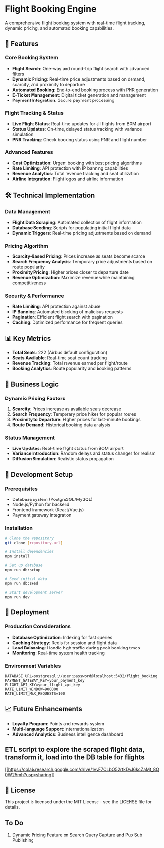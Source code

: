 # Flight Booking Engine

A comprehensive flight booking system with real-time flight tracking, dynamic pricing, and automated booking capabilities.

## 🚀 Features

### Core Booking System
- **Flight Search**: One-way and round-trip flight search with advanced filters
- **Dynamic Pricing**: Real-time price adjustments based on demand, scarcity, and proximity to departure
- **Automated Booking**: End-to-end booking process with PNR generation
- **E-Ticket Management**: Digital ticket generation and management
- **Payment Integration**: Secure payment processing

### Flight Tracking & Status
- **Live Flight Status**: Real-time updates for all flights from BOM airport
- **Status Updates**: On-time, delayed status tracking with variance simulation
- **PNR Tracking**: Check booking status using PNR and flight number

### Advanced Features
- **Cost Optimization**: Urgent booking with best pricing algorithms
- **Rate Limiting**: API protection with IP banning capabilities
- **Revenue Analytics**: Total revenue tracking and seat utilization
- **Airline Integration**: Flight logos and airline information

## 🛠️ Technical Implementation

### Data Management
- **Flight Data Scraping**: Automated collection of flight information
- **Database Seeding**: Scripts for populating initial flight data
- **Dynamic Triggers**: Real-time pricing adjustments based on demand

### Pricing Algorithm
- **Scarcity-Based Pricing**: Prices increase as seats become scarce
- **Search Frequency Analysis**: Temporary price adjustments based on route popularity
- **Proximity Pricing**: Higher prices closer to departure date
- **Revenue Optimization**: Maximize revenue while maintaining competitiveness

### Security & Performance
- **Rate Limiting**: API protection against abuse
- **IP Banning**: Automated blocking of malicious requests
- **Pagination**: Efficient flight search with pagination
- **Caching**: Optimized performance for frequent queries

## 📊 Key Metrics

- **Total Seats**: 222 (Airbus default configuration)
- **Seats Available**: Real-time seat count tracking
- **Revenue Tracking**: Total revenue earned per flight/route
- **Booking Analytics**: Route popularity and booking patterns

## 🎯 Business Logic

### Dynamic Pricing Factors
1. **Scarcity**: Prices increase as available seats decrease
2. **Search Frequency**: Temporary price hikes for popular routes
3. **Proximity to Departure**: Higher prices for last-minute bookings
4. **Route Demand**: Historical booking data analysis

### Status Management
- **Live Updates**: Real-time flight status from BOM airport
- **Variance Introduction**: Random delays and status changes for realism
- **Diffusion Simulation**: Realistic status propagation

## 🔧 Development Setup

### Prerequisites
- Database system (PostgreSQL/MySQL)
- Node.js/Python for backend
- Frontend framework (React/Vue.js)
- Payment gateway integration

### Installation
```bash
# Clone the repository
git clone [repository-url]

# Install dependencies
npm install

# Set up database
npm run db:setup

# Seed initial data
npm run db:seed

# Start development server
npm run dev
```


## 🚀 Deployment

### Production Considerations
- **Database Optimization**: Indexing for fast queries
- **Caching Strategy**: Redis for session and flight data
- **Load Balancing**: Handle high traffic during peak booking times
- **Monitoring**: Real-time system health tracking

### Environment Variables
```env
DATABASE_URL=postgresql://user:password@localhost:5432/flight_booking
PAYMENT_GATEWAY_KEY=your_payment_key
FLIGHT_API_KEY=your_flight_api_key
RATE_LIMIT_WINDOW=900000
RATE_LIMIT_MAX_REQUESTS=100
```

## 📈 Future Enhancements

- **Loyalty Program**: Points and rewards system
- **Multi-language Support**: Internationalization
- **Advanced Analytics**: Business intelligence dashboard

## ETL script to explore the scraped flight data, transform it, load into the DB table for flights 

 [[https://colab.research.google.com/drive/1vvF7CLbO52rtkDvJ6kcZaMt_8Q0W25mh?usp=sharing]]

## 📄 License

This project is licensed under the MIT License - see the LICENSE file for details.

## To Do 
1. Dynamic Pricing Feature on Search Query Capture and Pub Sub Publishing 


